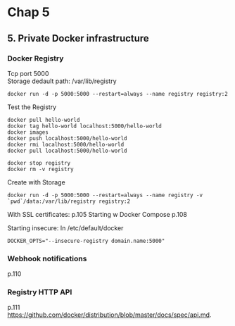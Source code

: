 # Chap 5

## 5. Private Docker infrastructure

### Docker Registry
Tcp port 5000  
Storage dedault path: /var/lib/registry

    docker run -d -p 5000:5000 --restart=always --name registry registry:2

Test the Registry

    docker pull hello-world
    docker tag hello-world localhost:5000/hello-world
    docker images
    docker push localhost:5000/hello-world
    docker rmi localhost:5000/hello-world
    docker pull localhost:5000/hello-world

    docker stop registry 
    docker rm -v registry

Create with Storage

    docker run -d -p 5000:5000 --restart=always --name registry -v `pwd`/data:/var/lib/registry registry:2

With SSL certificates: p.105
Starting w Docker Compose p.108

Starting insecure:
In /etc/default/docker

    DOCKER_OPTS="--insecure-registry domain.name:5000"

### Webhook notifications 
p.110

### Registry HTTP API 
p.111  
https://github.com/docker/distribution/blob/master/docs/spec/api.md.

